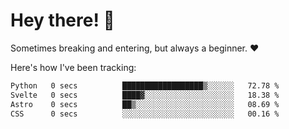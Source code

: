 # Hey there! 👋
Sometimes breaking and entering, but always a beginner. ❤️

Here's how I've been tracking:
<!--START_SECTION:waka-->

```txt
Python   0 secs          ██████████████████▒░░░░░░   72.78 %
Svelte   0 secs          ████▓░░░░░░░░░░░░░░░░░░░░   18.38 %
Astro    0 secs          ██▒░░░░░░░░░░░░░░░░░░░░░░   08.69 %
CSS      0 secs          ░░░░░░░░░░░░░░░░░░░░░░░░░   00.16 %
```

<!--END_SECTION:waka-->
